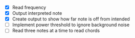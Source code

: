 - [x] Read frequency
- [x] Output interpreted note
- [x] Create output to show how far note is off from intended
- [ ] Implement power threshold to ignore background noise
- [ ] Read three notes at a time to read chords
